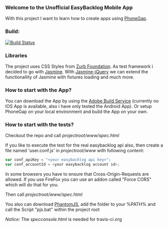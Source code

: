 ### Welcome to the Unofficial EasyBacklog Mobile App

With this project I want to learn how to create apps using [PhoneGap](http://phonegap.com/).

### Build:
[![Build Status](https://travis-ci.org/gabbersepp/unofficial-easy-backlog-mobile.png)](https://travis-ci.org/gabbersepp/unofficial-easy-backlog-mobile)

### Libraries
The project uses CSS Styles from [Zurb Foundation](http://foundation.zurb.com).
As test framework i decided to go with [Jasmine](http://pivotal.github.io/jasmine/).
With [Jasmine-jQuery](https://github.com/velesin/jasmine-jquery) we can extend the functionallity of Jasmine with fixtures loading and much more.

### How to start with the App?
You can download the App by using the [Adobe Build Service](https://build.phonegap.com/apps/699181/builds) (currently no IOS App is available, also i have only tested the Android App).
Or setup PhoneGap on your local environment and build the App on your own.

### How to start with the tests?
Checkout the repo and call _projectroot/www/spec.html_ 

If you like to execute the test for the real easybacklog api also, then create a file named 'user.conf.js' in _projectroot/www_ with following content:
```javascript
var conf_apiKey = "<your easybacklog api key>";
var conf_accountId = <your easybacklog account id>;
```

In some browsers you have to ensure that Cross-Origin-Requests are allowed.
If you use FireFox you can use an addon called "Force CORS" which will do that for you.

Then call _projectroot/www/spec.html_

You also can download [PhantomJS](http://phantomjs.org/download.html), add the folder to your %PATH% and call the Script "pjs.bat" within the project root

_Notice:_
The _specconsole.html_ is needed for travis-ci.org

